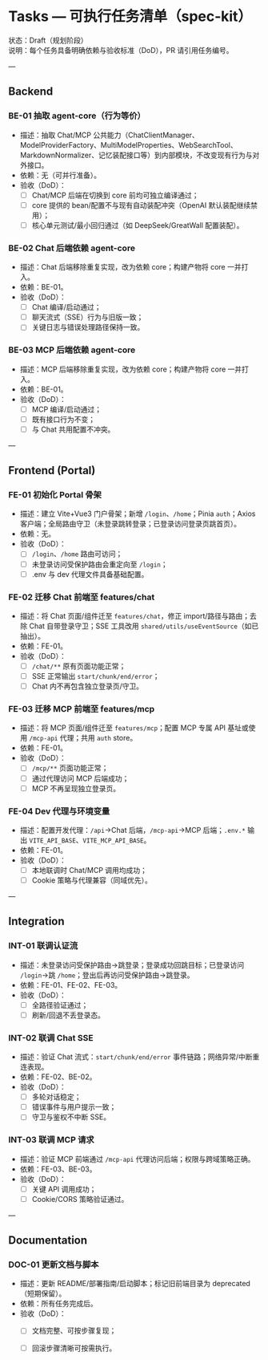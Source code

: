 # Tasks — 可执行任务清单（spec‑kit）

状态：Draft（规划阶段）  
说明：每个任务具备明确依赖与验收标准（DoD），PR 请引用任务编号。

—

## Backend

### BE-01 抽取 agent-core（行为等价）
- 描述：抽取 Chat/MCP 公共能力（ChatClientManager、ModelProviderFactory、MultiModelProperties、WebSearchTool、MarkdownNormalizer、记忆装配接口等）到内部模块，不改变现有行为与对外接口。
- 依赖：无（可并行准备）。
- 验收（DoD）：
  - [ ] Chat/MCP 后端在切换到 core 前均可独立编译通过；
  - [ ] core 提供的 bean/配置不与现有自动装配冲突（OpenAI 默认装配继续禁用）；
  - [ ] 核心单元测试/最小回归通过（如 DeepSeek/GreatWall 配置装配）。

### BE-02 Chat 后端依赖 agent-core
- 描述：Chat 后端移除重复实现，改为依赖 core；构建产物将 core 一并打入。
- 依赖：BE-01。
- 验收（DoD）：
  - [ ] Chat 编译/启动通过；
  - [ ] 聊天流式（SSE）行为与旧版一致；
  - [ ] 关键日志与错误处理路径保持一致。

### BE-03 MCP 后端依赖 agent-core
- 描述：MCP 后端移除重复实现，改为依赖 core；构建产物将 core 一并打入。
- 依赖：BE-01。
- 验收（DoD）：
  - [ ] MCP 编译/启动通过；
  - [ ] 既有接口行为不变；
  - [ ] 与 Chat 共用配置不冲突。

—

## Frontend (Portal)

### FE-01 初始化 Portal 骨架
- 描述：建立 Vite+Vue3 门户骨架；新增 `/login`、`/home`；Pinia `auth`；Axios 客户端；全局路由守卫（未登录跳转登录；已登录访问登录页跳首页）。
- 依赖：无。
- 验收（DoD）：
  - [ ] `/login`、`/home` 路由可访问；
  - [ ] 未登录访问受保护路由会重定向至 `/login`；
  - [ ] .env 与 dev 代理文件具备基础配置。

### FE-02 迁移 Chat 前端至 features/chat
- 描述：将 Chat 页面/组件迁至 `features/chat`，修正 import/路径与路由；去除 Chat 自带登录守卫；SSE 工具改用 `shared/utils/useEventSource`（如已抽出）。
- 依赖：FE-01。
- 验收（DoD）：
  - [ ] `/chat/**` 原有页面功能正常；
  - [ ] SSE 正常输出 `start/chunk/end/error`；
  - [ ] Chat 内不再包含独立登录页/守卫。

### FE-03 迁移 MCP 前端至 features/mcp
- 描述：将 MCP 页面/组件迁至 `features/mcp`；配置 MCP 专属 API 基址或使用 `/mcp-api` 代理；共用 `auth` store。
- 依赖：FE-01。
- 验收（DoD）：
  - [ ] `/mcp/**` 页面功能正常；
  - [ ] 通过代理访问 MCP 后端成功；
  - [ ] MCP 不再呈现独立登录页。

### FE-04 Dev 代理与环境变量
- 描述：配置开发代理：`/api`→Chat 后端，`/mcp-api`→MCP 后端；`.env.*` 输出 `VITE_API_BASE`、`VITE_MCP_API_BASE`。
- 依赖：FE-01。
- 验收（DoD）：
  - [ ] 本地联调时 Chat/MCP 调用均成功；
  - [ ] Cookie 策略与代理兼容（同域优先）。

—

## Integration

### INT-01 联调认证流
- 描述：未登录访问受保护路由→跳登录；登录成功回跳目标；已登录访问 `/login`→跳 `/home`；登出后再访问受保护路由→跳登录。
- 依赖：FE-01、FE-02、FE-03。
- 验收（DoD）：
  - [ ] 全路径验证通过；
  - [ ] 刷新/回退不丢登录态。

### INT-02 联调 Chat SSE
- 描述：验证 Chat 流式：`start/chunk/end/error` 事件链路；网络异常/中断重连表现。
- 依赖：FE-02、BE-02。
- 验收（DoD）：
  - [ ] 多轮对话稳定；
  - [ ] 错误事件与用户提示一致；
  - [ ] 守卫与鉴权不中断 SSE。

### INT-03 联调 MCP 请求
- 描述：验证 MCP 前端通过 `/mcp-api` 代理访问后端；权限与跨域策略正确。
- 依赖：FE-03、BE-03。
- 验收（DoD）：
  - [ ] 关键 API 调用成功；
  - [ ] Cookie/CORS 策略验证通过。

—

## Documentation

### DOC-01 更新文档与脚本
- 描述：更新 README/部署指南/启动脚本；标记旧前端目录为 deprecated（短期保留）。
- 依赖：所有任务完成后。
- 验收（DoD）：
  - [ ] 文档完整、可按步骤复现；
  - [ ] 回滚步骤清晰可按需执行。


